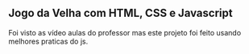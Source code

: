 ## Jogo da Velha com HTML, CSS e Javascript

Foi visto as vídeo aulas do professor mas este projeto foi feito usando melhores praticas do js.